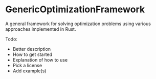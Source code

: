 # GenericOptimizationFramework
 A general framework for solving optimization problems using various approaches implemented in Rust.

Todo:
- Better description
- How to get started
- Explanation of how to use
- Pick a license
- Add example(s)
